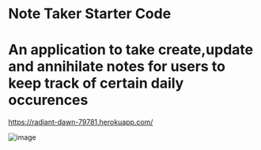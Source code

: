 # Note Taker Starter Code

# An application to take create,update and annihilate notes for users to keep track of certain daily occurences 

https://radiant-dawn-79781.herokuapp.com/

![image](https://user-images.githubusercontent.com/107076722/198901269-580efccc-413b-417b-888e-eae51f3afa72.png)

